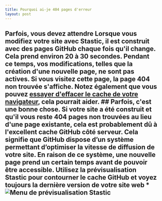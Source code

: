 ```yaml
---
title: Pourquoi ai-je 404 pages d'erreur
layout: post
---
```

## Parfois, vous devez attendre Lorsque vous modifiez votre site avec Stastic, il est construit avec des pages GitHub chaque fois qu'il change. Cela prend environ 20 à 30 secondes. Pendant ce temps, vos modifications, telles que la création d'une nouvelle page, ne sont pas actives. Si vous visitez cette page, la page 404 non trouvée s'affiche. Notez également que vous pouvez [essayer d'effacer le cache de votre navigateur](https://support.mozilla.org/en-US/kb/how-clear-firefox-cache), cela pourrait aider. ## Parfois, c'est une bonne chose. Si votre site a été construit et qu'il vous reste 404 pages non trouvées au lieu d'une page existante, cela est probablement dû à l'excellent cache GitHub côté serveur. Cela signifie que GitHub dispose d’un système permettant d’optimiser la vitesse de diffusion de votre site. En raison de ce système, une nouvelle page prend un certain temps avant de pouvoir être accessible. **Utilisez la prévisualisation Stastic pour contourner le cache GitHub** et voyez toujours la dernière version de votre site web *![Menu de prévisualisation Stastic](https://doc.stastic.net//assets/2019-07-06-966182.png)
